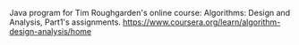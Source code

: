 Java program for Tim Roughgarden's online course: Algorithms: Design and Analysis, Part1's assignments.
https://www.coursera.org/learn/algorithm-design-analysis/home
